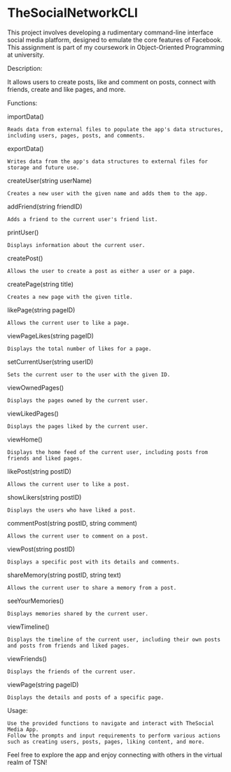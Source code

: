 # TheSocialNetworkCLI
This project involves developing a rudimentary command-line interface social media platform, designed to emulate the core features of Facebook. This assignment is part of my coursework in Object-Oriented Programming at university.

Description:

It allows users to create posts, like and comment on posts, connect with friends, create and like pages, and more.

Functions:

importData()

    Reads data from external files to populate the app's data structures, including users, pages, posts, and comments.

exportData()

    Writes data from the app's data structures to external files for storage and future use.

createUser(string userName)

    Creates a new user with the given name and adds them to the app.

addFriend(string friendID)

    Adds a friend to the current user's friend list.

printUser()

    Displays information about the current user.

createPost()

    Allows the user to create a post as either a user or a page.

createPage(string title)

    Creates a new page with the given title.

likePage(string pageID)

    Allows the current user to like a page.

viewPageLikes(string pageID)

    Displays the total number of likes for a page.

setCurrentUser(string userID)

    Sets the current user to the user with the given ID.

viewOwnedPages()

    Displays the pages owned by the current user.

viewLikedPages()

    Displays the pages liked by the current user.

viewHome()

    Displays the home feed of the current user, including posts from friends and liked pages.

likePost(string postID)

    Allows the current user to like a post.

showLikers(string postID)

    Displays the users who have liked a post.

commentPost(string postID, string comment)

    Allows the current user to comment on a post.

viewPost(string postID)

    Displays a specific post with its details and comments.

shareMemory(string postID, string text)

    Allows the current user to share a memory from a post.

seeYourMemories()

    Displays memories shared by the current user.

viewTimeline()

    Displays the timeline of the current user, including their own posts and posts from friends and liked pages.

viewFriends()

    Displays the friends of the current user.

viewPage(string pageID)

    Displays the details and posts of a specific page.

Usage:

    Use the provided functions to navigate and interact with TheSocial Media App.
    Follow the prompts and input requirements to perform various actions such as creating users, posts, pages, liking content, and more.

Feel free to explore the app and enjoy connecting with others in the virtual realm of TSN!

